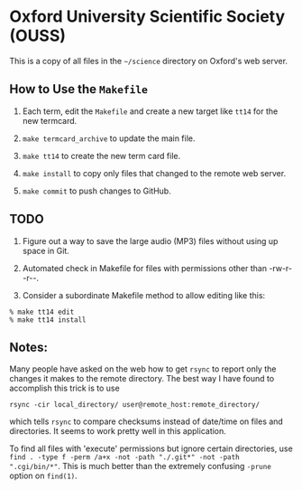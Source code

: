 Oxford University Scientific Society (OUSS)
===========================================

This is a copy of all files in the `~/science` directory on Oxford's web server.

How to Use the `Makefile`
-------------------------

1. Each term, edit the `Makefile` and create a new target like `tt14` for the
new termcard.

2. `make termcard_archive` to update the main file.

3. `make tt14` to create the new term card file.

4. `make install` to copy only files that changed to the remote web server.

5. `make commit` to push changes to GitHub.

TODO
----

1. Figure out a way to save the large audio (MP3) files without using up space
in Git.

2. Automated check in Makefile for files with permissions other than -rw-r--r--.

3. Consider a subordinate Makefile method to allow editing like this:

````
% make tt14 edit
% make tt14 install
````
Notes:
------

Many people have asked on the web how to get `rsync` to report only the changes
it makes to the remote directory. The best way I have found to accomplish this
trick is to use

    rsync -cir local_directory/ user@remote_host:remote_directory/

which tells `rsync` to compare checksums instead of date/time on files and
directories. It seems to work pretty well in this application.

To find all files with 'execute' permissions but ignore certain directories,
use `find . -type f -perm /a+x -not -path "./.git*" -not -path ".cgi/bin/*"`.
This is much better than the extremely confusing `-prune` option on `find(1)`.

